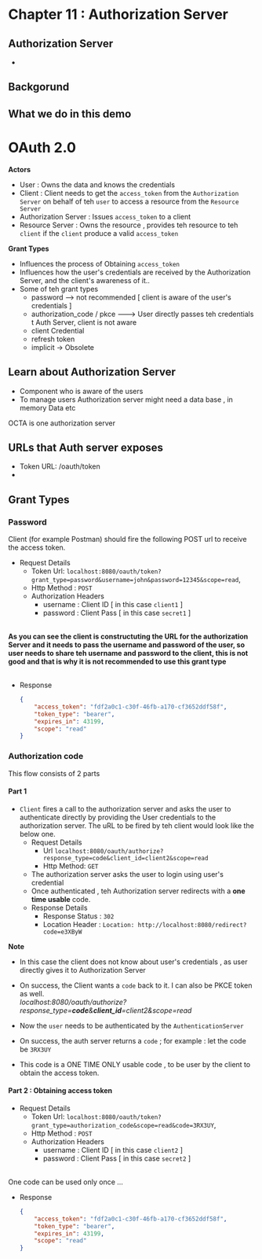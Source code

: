 # Chapter 11 : Authorization Server

## Authorization Server
* 

## Backgorund

## What we do in this demo 

# OAuth 2.0 

**Actors** <br>
* User : Owns the data and knows the credentials
* Client : Client needs to get the `access_token` from the `Authorization Server` on behalf of teh `user` to access a resource from the `Resource Server`
* Authorization Server : Issues `access_token` to a client
* Resource Server : Owns the resource , provides teh resource to teh `client` if the `client` produce a valid `access_token`


**Grant Types**
* Influences the process of Obtaining `access_token`
* Influences how the user's credentials are received by the Authorization Server, and the client's awareness of it..
* Some of teh grant types 
    *   password --> not recommended [ client is aware of the user's credentials ]
    *   authorization_code / pkce ---> User directly passes teh credentials t Auth Server, client is not aware 
    *   client Credential
    *   refresh token
    *   implicit -> Obsolete



## Learn about Authorization Server
* Component who is aware of the users 
* To manage users Authorization server might need a data base , in memory Data etc 

OCTA is one authorization server 

## URLs that Auth server exposes 
* Token URL:  /oauth/token
*  


## Grant Types
### Password 
Client (for example Postman) should fire the following POST url to receive the access token. 
<br>
* Request Details 
    * Token Url: 
`localhost:8080/oauth/token?grant_type=password&username=john&password=12345&scope=read`, 
    * Http Method : `POST` 
    * Authorization Headers
        *   username : Client ID   [ in this case `client1` ]
        *   password : Client Pass [ in this case `secret1` ]
        
<br> **As you can see the client is constructuting the URL for the authorization Server and it needs to pass the username and password of the user, so user needs to share teh username and password to the client, this is not good and that is why it is not recommended to use this grant type**  
<br>

* Response <br>
    ````json
    {
        "access_token": "fdf2a0c1-c30f-46fb-a170-cf3652ddf58f",
        "token_type": "bearer",
        "expires_in": 43199,
        "scope": "read"
    }
    ````

### Authorization code
This flow consists of  2 parts
#### Part 1
* `Client` fires a call to the authorization server and asks the user to authenticate directly by providing the User credentials to the authorization server. The uRL to be fired by teh client would look like the below one. 
    *   Request Details
        * Url `localhost:8080/oauth/authorize?response_type=code&client_id=client2&scope=read`
        * Http Method: `GET`
    *   The authorization server asks the user to login using user's credential 
    *   Once authenticated , teh Authorization server redirects with a **one time usable** code.     
    *   Response Details 
        *   Response Status : `302`
        *   Location Header : `Location: http://localhost:8080/redirect?code=e3XByW
`

**Note**
*   In this case the client does not know about user's credentials , as user directly gives it to Authorization Server
*  On success, the Client wants a `code` back to it. I can also be PKCE token as well.   
_localhost:8080/oauth/authorize?response_type=**code**&**client_id**=client2&scope=read_

* Now the `user` needs to be authenticated   by the `AuthenticationServer`  
* On success, the auth server returns a `code` ; for example : let the code be `3RX3UY`
* This code is a ONE TIME ONLY usable code , to be user by the client to obtain the access token. 

#### Part 2 : Obtaining access token 

* Request Details 
    * Token Url: 
`localhost:8080/oauth/token?grant_type=authorization_code&scope=read&code=3RX3UY`, 
    * Http Method : `POST` 
    * Authorization Headers
        *   username : Client ID   [ in this case `client2` ]
        *   password : Client Pass [ in this case `secret2` ]
        
<br>  One code can be used only once ... 
<br>

* Response <br>
    ````json
    {
        "access_token": "fdf2a0c1-c30f-46fb-a170-cf3652ddf58f",
        "token_type": "bearer",
        "expires_in": 43199,
        "scope": "read"
    }
    ````